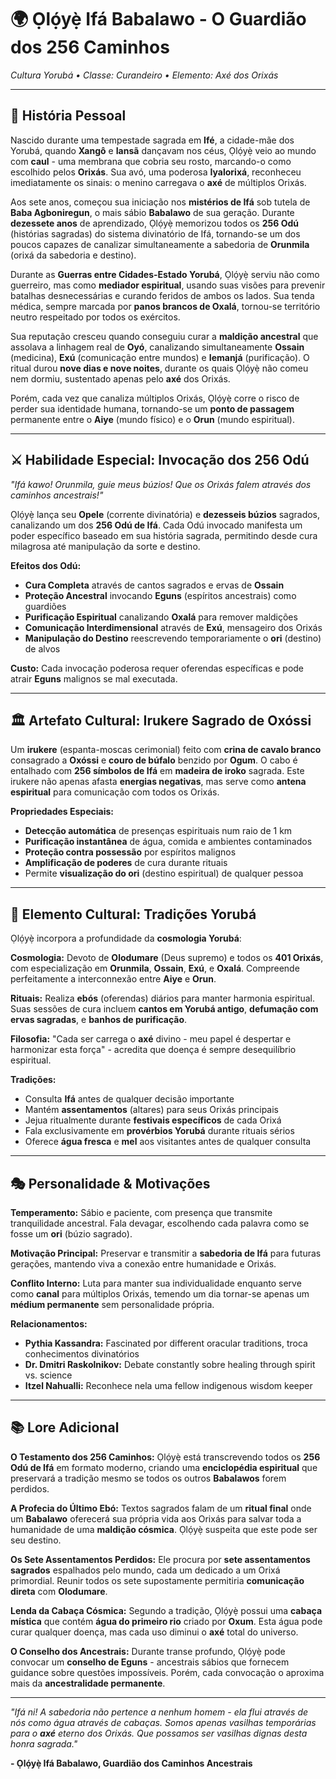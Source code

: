 # 🌍 Ọlọ́yẹ̀ Ifá Babalawo - O Guardião dos 256 Caminhos
*Cultura Yorubá • Classe: Curandeiro • Elemento: Axé dos Orixás*

---

## 📖 **História Pessoal**

Nascido durante uma tempestade sagrada em **Ifé**, a cidade-mãe dos Yorubá, quando **Xangô** e **Iansã** dançavam nos céus, Ọlọ́yẹ̀ veio ao mundo com **caul** - uma membrana que cobria seu rosto, marcando-o como escolhido pelos **Orixás**. Sua avó, uma poderosa **Iyalorixá**, reconheceu imediatamente os sinais: o menino carregava o **axé** de múltiplos Orixás.

Aos sete anos, começou sua iniciação nos **mistérios de Ifá** sob tutela de **Baba Agboniregun**, o mais sábio **Babalawo** de sua geração. Durante **dezessete anos** de aprendizado, Ọlọ́yẹ̀ memorizou todos os **256 Odú** (histórias sagradas) do sistema divinatório de Ifá, tornando-se um dos poucos capazes de canalizar simultaneamente a sabedoria de **Orunmila** (orixá da sabedoria e destino).

Durante as **Guerras entre Cidades-Estado Yorubá**, Ọlọ́yẹ̀ serviu não como guerreiro, mas como **mediador espiritual**, usando suas visões para prevenir batalhas desnecessárias e curando feridos de ambos os lados. Sua tenda médica, sempre marcada por **panos brancos de Oxalá**, tornou-se território neutro respeitado por todos os exércitos.

Sua reputação cresceu quando conseguiu curar a **maldição ancestral** que assolava a linhagem real de **Oyó**, canalizando simultaneamente **Ossain** (medicina), **Exú** (comunicação entre mundos) e **Iemanjá** (purificação). O ritual durou **nove dias e nove noites**, durante os quais Ọlọ́yẹ̀ não comeu nem dormiu, sustentado apenas pelo **axé** dos Orixás.

Porém, cada vez que canaliza múltiplos Orixás, Ọlọ́yẹ̀ corre o risco de perder sua identidade humana, tornando-se um **ponto de passagem** permanente entre o **Aiye** (mundo físico) e o **Orun** (mundo espiritual).

---

## ⚔️ **Habilidade Especial: Invocação dos 256 Odú**

*"Ifá kawo! Orunmila, guie meus búzios! Que os Orixás falem através dos caminhos ancestrais!"*

Ọlọ́yẹ̀ lança seu **Opele** (corrente divinatória) e **dezesseis búzios** sagrados, canalizando um dos **256 Odú de Ifá**. Cada Odú invocado manifesta um poder específico baseado em sua história sagrada, permitindo desde cura milagrosa até manipulação da sorte e destino.

**Efeitos dos Odú:**
- **Cura Completa** através de cantos sagrados e ervas de **Ossain**
- **Proteção Ancestral** invocando **Eguns** (espíritos ancestrais) como guardiões
- **Purificação Espiritual** canalizando **Oxalá** para remover maldições
- **Comunicação Interdimensional** através de **Exú**, mensageiro dos Orixás
- **Manipulação do Destino** reescrevendo temporariamente o **ori** (destino) de alvos

**Custo:** Cada invocação poderosa requer oferendas específicas e pode atrair **Eguns** malignos se mal executada.

---

## 🏛️ **Artefato Cultural: Irukere Sagrado de Oxóssi**

Um **irukere** (espanta-moscas cerimonial) feito com **crina de cavalo branco** consagrado a **Oxóssi** e **couro de búfalo** benzido por **Ogum**. O cabo é entalhado com **256 símbolos de Ifá** em **madeira de iroko** sagrada. Este irukere não apenas afasta **energias negativas**, mas serve como **antena espiritual** para comunicação com todos os Orixás.

**Propriedades Especiais:**
- **Detecção automática** de presenças espirituais num raio de 1 km
- **Purificação instantânea** de água, comida e ambientes contaminados
- **Proteção contra possessão** por espíritos malignos
- **Amplificação de poderes** de cura durante rituais
- Permite **visualização do ori** (destino espiritual) de qualquer pessoa

---

## 🌿 **Elemento Cultural: Tradições Yorubá**

Ọlọ́yẹ̀ incorpora a profundidade da **cosmologia Yorubá**:

**Cosmologia:** Devoto de **Olodumare** (Deus supremo) e todos os **401 Orixás**, com especialização em **Orunmila**, **Ossain**, **Exú**, e **Oxalá**. Compreende perfeitamente a interconnexão entre **Aiye** e **Orun**.

**Rituais:** Realiza **ebós** (oferendas) diários para manter harmonia espiritual. Suas sessões de cura incluem **cantos em Yorubá antigo**, **defumação com ervas sagradas**, e **banhos de purificação**.

**Filosofia:** "Cada ser carrega o **axé** divino - meu papel é despertar e harmonizar esta força" - acredita que doença é sempre desequilíbrio espiritual.

**Tradições:**
- Consulta **Ifá** antes de qualquer decisão importante
- Mantém **assentamentos** (altares) para seus Orixás principais
- Jejua ritualmente durante **festivais específicos** de cada Orixá
- Fala exclusivamente em **provérbios Yorubá** durante rituais sérios
- Oferece **água fresca** e **mel** aos visitantes antes de qualquer consulta

---

## 🎭 **Personalidade & Motivações**

**Temperamento:** Sábio e paciente, com presença que transmite tranquilidade ancestral. Fala devagar, escolhendo cada palavra como se fosse um **ori** (búzio sagrado).

**Motivação Principal:** Preservar e transmitir a **sabedoria de Ifá** para futuras gerações, mantendo viva a conexão entre humanidade e Orixás.

**Conflito Interno:** Luta para manter sua individualidade enquanto serve como **canal** para múltiplos Orixás, temendo um dia tornar-se apenas um **médium permanente** sem personalidade própria.

**Relacionamentos:**
- **Pythia Kassandra:** Fascinated por different oracular traditions, troca conhecimentos divinatórios
- **Dr. Dmitri Raskolnikov:** Debate constantly sobre healing through spirit vs. science
- **Itzel Nahualli:** Reconhece nela uma fellow indigenous wisdom keeper

---

## 📚 **Lore Adicional**

**O Testamento dos 256 Caminhos:**
Ọlọ́yẹ̀ está transcrevendo todos os **256 Odú de Ifá** em formato moderno, criando uma **enciclopédia espiritual** que preservará a tradição mesmo se todos os outros **Babalawos** forem perdidos.

**A Profecia do Último Ebó:**
Textos sagrados falam de um **ritual final** onde um **Babalawo** oferecerá sua própria vida aos Orixás para salvar toda a humanidade de uma **maldição cósmica**. Ọlọ́yẹ̀ suspeita que este pode ser seu destino.

**Os Sete Assentamentos Perdidos:**
Ele procura por **sete assentamentos sagrados** espalhados pelo mundo, cada um dedicado a um Orixá primordial. Reunir todos os sete supostamente permitiria **comunicação direta** com **Olodumare**.

**Lenda da Cabaça Cósmica:**
Segundo a tradição, Ọlọ́yẹ̀ possui uma **cabaça mística** que contém **água do primeiro rio** criado por **Oxum**. Esta água pode curar qualquer doença, mas cada uso diminui o **axé** total do universo.

**O Conselho dos Ancestrais:**
Durante transe profundo, Ọlọ́yẹ̀ pode convocar um **conselho de Eguns** - ancestrais sábios que fornecem guidance sobre questões impossíveis. Porém, cada convocação o aproxima mais da **ancestralidade permanente**.

---

*"Ifá ni! A sabedoria não pertence a nenhum homem - ela flui através de nós como água através de cabaças. Somos apenas vasilhas temporárias para o **axé** eterno dos Orixás. Que possamos ser vasilhas dignas desta honra sagrada."*

**- Ọlọ́yẹ̀ Ifá Babalawo, Guardião dos Caminhos Ancestrais**